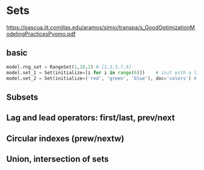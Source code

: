 # Sets
https://pascua.iit.comillas.edu/aramos/simio/transpa/s_GoodOptimizationModelingPracticesPyomo.pdf

## basic
```py
model.rng_set = RangeSet(1,10,2) # [1,3,5,7,9]
model.set_1 = Set(initialize=[i for i in range(6)])    # init with a list
model.set_2 = Set(initialize=('red', 'green', 'blue'), doc='colors') # init with a tuple
```

## Subsets

## Lag and lead operators: first/last, prev/next

## Circular indexes (prew/nextw)

## Union, intersection of sets
